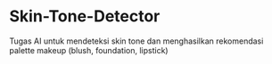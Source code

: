 # Skin-Tone-Detector
Tugas AI untuk mendeteksi skin tone dan menghasilkan rekomendasi palette makeup (blush, foundation, lipstick)
